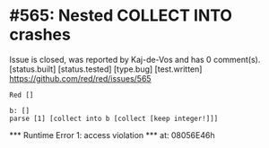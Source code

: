 
#565: Nested COLLECT INTO crashes
================================================================================
Issue is closed, was reported by Kaj-de-Vos and has 0 comment(s).
[status.built] [status.tested] [type.bug] [test.written]
<https://github.com/red/red/issues/565>

```
Red []

b: []
parse [1] [collect into b [collect [keep integer!]]]
```

**\* Runtime Error 1: access violation
**\* at: 08056E46h



